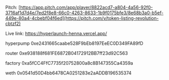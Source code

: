 Pitch: 
[https://app.pitch.com/app/player/8822acd7-a804-4a56-92f0-3716af1d7d4e/7ed2f8e8-66c0-4263-8633-1b9f0175bfe3/8e68b3a0-b5ef-449e-80a4-4cbebf04f6ed](https://pitch.com/v/token-listing-revolution-cbtzf2)


Live link: https://hyperlaunch-henna.vercel.app/




hyperpump 0xe2431665caabe528F9bEb8197EeEC0D349FA89fD


router 0xe938188f681FE6872B04172912BB7ff23d92C563


factory 0xa5fCC4FfC7735f20752800a8c8B147355Ca4359a


weth 0x0541d50D4bb6478CA0251283e2aADDB196535374
